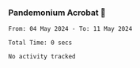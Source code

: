 ### Pandemonium Acrobat 🤸

<!--START_SECTION:waka-->

```all_time
From: 04 May 2024 - To: 11 May 2024

Total Time: 0 secs

No activity tracked
```

<!--END_SECTION:waka-->
